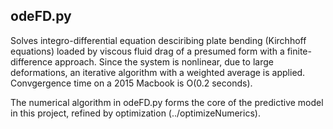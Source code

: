 ## odeFD.py
Solves integro-differential equation desciribing plate bending (Kirchhoff equations) loaded by viscous fluid drag of a presumed form with a finite-difference approach.  Since the system is nonlinear, due to large deformations, an iterative algorithm with a weighted average is applied.  Convgergence time on a 2015 Macbook is O(0.2 seconds).

The numerical algorithm in odeFD.py forms the core of the predictive model in this project, refined by optimization (../optimizeNumerics).

